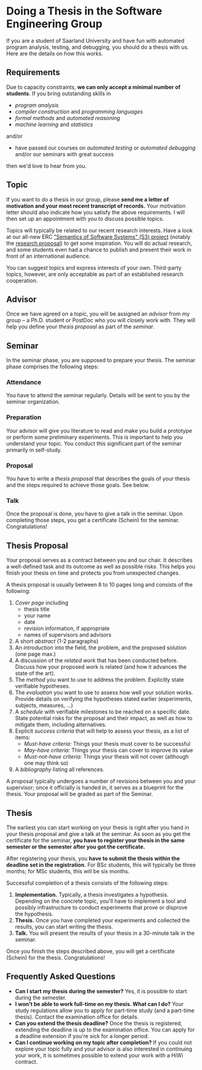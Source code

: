 # Doing a Thesis in the Software Engineering Group

If you are a student of Saarland University and have fun with automated program analysis, testing, and debugging, you should do a thesis with us.  Here are the details on how this works.

## Requirements

Due to capacity constraints, **we can only accept a minimal number of students**. If you bring outstanding skills in

* *program analysis*
* *compiler construction* and *programming languages*
* *formal methods* and *automated reasoning*
* *machine learning* and *statistics*

and/or

* have passed our courses on *automated testing* or *automated debugging* and/or our seminars with great success

then we'd love to hear from you.


## Topic

If you want to do a thesis in our group, please **send me a letter of motivation and your most recent transcript of records.**  Your motivation letter should also indicate how you satisfy the above requirements.
I will then set up an appointment with you to discuss possible topics.

Topics will typically be related to our recent research interests. Have a look at our all-new ERC ["Semantics of Software Systems" (S3) project](https://www.cispa.de/s3) (notably the [research proposal](https://cispa.de/grants/s3/S3_Proposal_Public.pdf)) to get some inspiration. You will do actual research, and some students even had a chance to publish and present their work in front of an international audience.  

You can suggest topics and express interests of your own. Third-party topics, however, are only acceptable as part of an established 
research cooperation.


## Advisor

Once we have agreed on a topic, you will be assigned an _advisor_ from my group – a Ph.D. student or PostDoc who you will closely work with. They will help you define your _thesis proposal_ as part of the _seminar_.


## Seminar

In the seminar phase, you are supposed to prepare your thesis. The seminar phase comprises the following steps:

### Attendance

You have to attend the seminar regularly.  Details will be sent to you by the seminar organization.

### Preparation

Your advisor will give you literature to read and make you build a prototype or perform some preliminary experiments. This is important to help you understand your topic. You conduct this significant part of the seminar primarily in self-study.

### Proposal

You have to write a _thesis proposal_ that describes the goals of your thesis and the steps required to achieve those goals. See below.

### Talk

Once the proposal is done, you have to give a talk in the seminar.
Upon completing those steps, you get a certificate (Schein) for the seminar. Congratulations!


## Thesis Proposal

Your proposal serves as a contract between you and our chair. It describes a well-defined task and its outcome as well as possible risks. This helps you finish your thesis on time and protects you from unexpected changes.

A thesis proposal is usually between 8 to 10 pages long and consists of the following:

1. _Cover page_ including
	* thesis title
	* your name
	* date
	* revision information, if appropriate
	* names of supervisors and advisors
2. A short _abstract_ (1-2 paragraphs)
3. An _introduction_ into the field, the problem, and the proposed solution (one page max.)
4. A discussion of the _related work_ that has been conducted before. Discuss how your proposed work is related (and how it advances the state of the art).
5. The _method_ you want to use to address the problem. Explicitly state verifiable hypotheses.
6. The _evaluation_ you want to use to assess how well your solution works. Provide details on verifying the hypotheses stated earlier (experiments, subjects, measures, ...)
7. A _schedule_ with verifiable milestones to be reached on a specific date. State potential risks for the proposal and their impact, as well as how to mitigate them, including alternatives.
8. Explicit _success criteria_ that will help to assess your thesis, as a list of items:
	* _Must-have criteria:_ Things your thesis must cover to be successful
	* _May-have criteria:_ Things your thesis can cover to improve its value
	* _Must-not-have criteria:_ Things your thesis will not cover (although one may think so)
9. A _bibliography_ listing all references.

A proposal typically undergoes a number of revisions between you and your supervisor; once it officially is handed in, it serves as a blueprint for the thesis. Your proposal will be graded as part of the Seminar.


## Thesis

The earliest you can start working on your thesis is right after you hand in your thesis proposal and give a talk at the seminar. As soon as you get the certificate for the seminar, **you have to register your thesis in the same semester or the semester after you got the certificate.**

After registering your thesis, you **have to submit the thesis within the deadline set in the registration.** For BSc students, this will typically be three months; for MSc students, this will be six months.

Successful completion of a thesis consists of the following steps:

1. **Implementation.**  Typically, a thesis investigates a hypothesis. Depending on the concrete topic, you'll have to implement a tool and possibly infrastructure to conduct experiments that prove or disprove the hypothesis.
2. **Thesis.**  Once you have completed your experiments and collected the results, you can start writing the thesis.
3. **Talk.**  You will present the results of your thesis in a 30-minute talk in the seminar.

Once you finish the steps described above, you will get a certificate (Schein) for the thesis. Congratulations!


## Frequently Asked Questions

* **Can I start my thesis during the semester?** Yes, it is possible to start during the semester.
* **I won't be able to work full-time on my thesis. What can I do?** Your study regulations allow you to apply for part-time study (and a part-time thesis). Contact the examination office for details.
* **Can you extend the thesis deadline?** Once the thesis is registered, extending the deadline is up to the examination office. You can apply for a deadline extension if you're sick for a longer period.
* **Can I continue working on my topic after completion?** If you could not explore your topic fully and your advisor is also interested in continuing your work, it is sometimes possible to extend your work with a HiWi contract.
